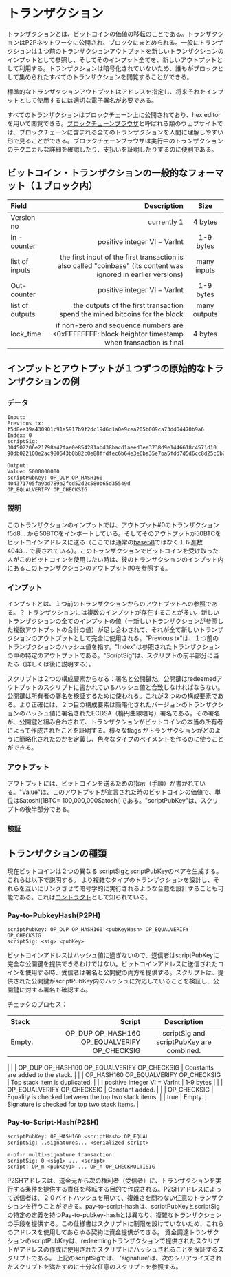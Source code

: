 # トランザクション
トランザクションとは、ビットコインの価値の移転のことである。トランザクションはP2Pネットワークに公開され、ブロックにまとめられる。一般にトランザクションは１つ前のトランザクションアウトプットを新しいトランザクションのインプットとして参照し、そしてそのインプット全てを、新しいアウトプットとして利用する。トランザクションは暗号化されていないため、誰もがブロックとして集められたすべてのトランザクションを閲覧することができる。

標準的なトランザクションアウトプットはアドレスを指定し、将来それをインプットとして使用するには適切な電子署名が必要である。

すべてのトランザクションはブロックチェーン上に公開されており、hex editorを用いて閲覧できる。[ブロックチェーンブラウザ](https://en.bitcoin.it/wiki/Category:Block_chain_browsers)と呼ばれる類のウェブサイトでは、ブロックチェーンに含まれる全てのトランザクションを人間に理解しやすい形で見ることができる。ブロックチェーンブラウザは実行中のトランザクションのテクニカルな詳細を確認したり、支払いを証明したりするのに便利である。

## ビットコイン・トランザクションの一般的なフォーマット（１ブロック内）

| Field | Description | Size |
|:-----------|------------:|:------------:|
| Version no  | currently 1 | 4 bytes |
| In - counter | positive integer VI = VarInt | 1-9 bytes |
| list of inputs | the first input of the first transaction is also called "coinbase" (its content was ignored in earlier versions) | <in-counter> many inputs |
| Out-counter | positive integer VI = VarInt | 1-9 bytes |
| list of outputs | the outputs of the first transaction spend the mined bitcoins for the block | <out-counter> many outputs |
| lock_time | if non-zero and sequence numbers are <0xFFFFFFFF: block heightor timestamp when transaction is final | 4 bytes |

## インプットとアウトプットが１つずつの原始的なトランザクションの例

### データ

```
Input:
Previous tx: f5d8ee39a430901c91a5917b9f2dc19d6d1a0e9cea205b009ca73dd04470b9a6
Index: 0
scriptSig: 304502206e21798a42fae0e854281abd38bacd1aeed3ee3738d9e1446618c4571d10
90db022100e2ac980643b0b82c0e88ffdfec6b64e3e6ba35e7ba5fdd7d5d6cc8d25c6b241501

Output:
Value: 5000000000
scriptPubKey: OP_DUP OP_HASH160 404371705fa9bd789a2fcd52d2c580b65d35549d
OP_EQUALVERIFY OP_CHECKSIG
```


### 説明
このトランザクションのインプットでは、アウトプット#0のトランザクション f5d8... から50BTCをインポートしている。そしてそのアウトプットが50BTCをビットコインアドレスに送る（ここでは通常の[base58](https://bitflyer.jp/ja/glossary/base58)ではなく１６進数 4043... で表されている）。このトランザクションでビットコインを受け取った人がこのビットコインを使用したい時は、彼のトランザクションのインプット内にあるこのトランザクションのアウトプット#0を参照する。


### インプット
インプットとは、１つ前のトランザクションからのアウトプットへの参照である。？ トランザクションには複数のインプットが存在することが多い。新しいトランザクションの全てのインプットの値（＝新しいトランザクションが参照した複数アウトプットの合計の値）が足し合わされて、それが全て新しいトランザクションのアウトプットとして完全に使用される。"Previous tx"は、１つ前のトランザクションのハッシュ値を指す。"Index"は参照されたトランザクションの中の特定のアウトプットである。"ScriptSig"は、スクリプトの前半部分に当たる（詳しくは後に説明する）。

スクリプトは２つの構成要素からなる：署名と公開鍵だ。公開鍵はredeemedアウトプットのスクリプトに書かれているハッシュ値と合致しなければならない。公開鍵は所有者の署名を検証するために使われる。これが２つめの構成要素である。より正確には、２つ目の構成要素は簡略化されたバージョンのトランザクションのハッシュ値に署名されたECDSA（楕円曲線暗号）署名である。その署名が、公開鍵と組み合わされて、トランザクションがビットコインの本当の所有者によって作成されたことを証明する。様々なflags がトランザクションがどのように簡略化されたのかを定義し、色々なタイプのペイメントを作るのに使うことができる。

### アウトプット
アウトプットには、ビットコインを送るための指示（手順）が書かれている。"Value"は、このアウトプットが宣言された時のビットコインの価値で、単位はSatoshi(1BTC= 100,000,000Satoshi)である。"scriptPubKey"は、スクリプトの後半部分である。


### 検証


## トランザクションの種類
現在ビットコインは２つの異なる scriptSigとscriptPubKeyのペアを生成する。これらは以下で説明する。
より複雑なタイプのトランザクションを設計し、それらを互いにリンクさせて暗号学的に実行されるような合意を設計することも可能である。これは[コントラクト](https://en.bitcoin.it/wiki/Contract)として知られている。

### Pay-to-PubkeyHash(P2PH)

```
scriptPubKey: OP_DUP OP_HASH160 <pubKeyHash> OP_EQUALVERIFY OP_CHECKSIG
scriptSig: <sig> <pubKey>
```

ビットコインアドレスはハッシュ値に過ぎないので、送信者はscriptPubKeyに完全な公開鍵を提供できるわけではない。ビットコインアドレスに送信されたコインを使用する時、受信者は署名と公開鍵の両方を提供する。スクリプトは、提供された公開鍵がscriptPubKey内のハッシュに対応していることを検証し、公開鍵に対する署名も確認する。

チェックのプロセス：

| Stack | Script | Description |
|:-----------|------------:|:------------:|
| Empty.  | <sig> <pubKey> OP_DUP OP_HASH160 <pubKeyHash> OP_EQUALVERIFY OP_CHECKSIG | scriptSig and scriptPubKey are combined.
 |
| <sig> <pubKey> | OP_DUP OP_HASH160 <pubKeyHash> OP_EQUALVERIFY OP_CHECKSIG | Constants are added to the stack. |
| <sig> <pubKey> <pubKey> | OP_HASH160 <pubKeyHash> OP_EQUALVERIFY OP_CHECKSIG | Top stack item is duplicated. |
| <sig> <pubKey> <pubHashA> | positive integer VI = VarInt | 1-9 bytes |
| <sig> <pubKey> <pubHashA> <pubKeyHash>	 | OP_EQUALVERIFY OP_CHECKSIG | Constant added. |
| <sig> <pubKey> | OP_CHECKSIG | Equality is checked between the top two stack items. |
| true | Empty. | Signature is checked for top two stack items. |

### Pay-to-Script-Hash(P2SH)

```
scriptPubKey: OP_HASH160 <scriptHash> OP_EQUAL
scriptSig: ..signatures... <serialized script>
```
```
m-of-n multi-signature transaction:
scriptSig: 0 <sig1> ... <script>
script: OP_m <pubKey1> ... OP_n OP_CHECKMULTISIG

```

P2SHアドレスは、送金元から次の権利者（受信者）に、トランザクションを実行する条件を提供する責任を移転する目的で作成される。P2SHアドレスによって送信者は、２０バイトハッシュを用いて、複雑さを問わない任意のトランザクションを行うことができる。pay-to-script-hashは、scriptPubKeyとscriptSigの特定の定義を持つPay-to-pubkey-hashとは異なり、複雑なトランザクションの手段を提供する。この仕様書はスクリプトに制限を設けていないため、これらのアドレスを使用してあらゆる契約に資金提供ができる。
資金調達トランザクションのscriptPubKeyは、redeemingトランザクションで提供されたスクリプトがアドレスの作成に使用されたスクリプトにハッシュされることを保証するスクリプトである。
上記のscriptSigでは、 'signature'は、次のシリアライズされたスクリプトを満たすのに十分な任意のスクリプトを参照する。

